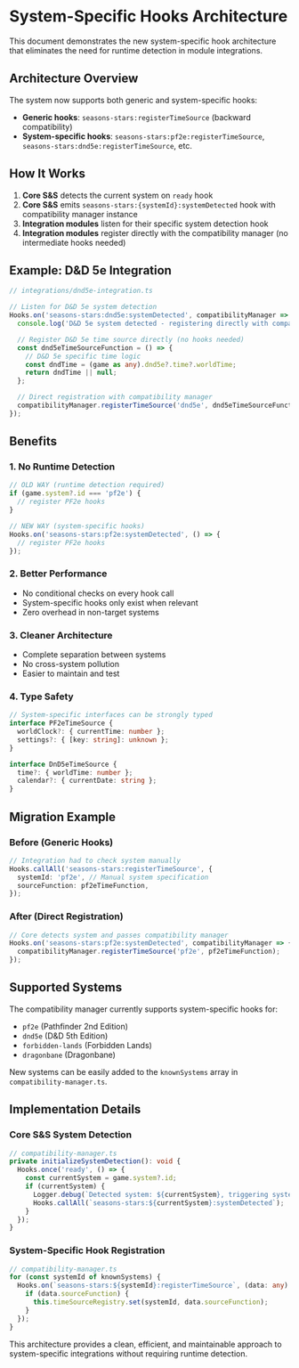 # System-Specific Hooks Architecture

This document demonstrates the new system-specific hook architecture that eliminates the need for runtime detection in module integrations.

## Architecture Overview

The system now supports both generic and system-specific hooks:

- **Generic hooks**: `seasons-stars:registerTimeSource` (backward compatibility)
- **System-specific hooks**: `seasons-stars:pf2e:registerTimeSource`, `seasons-stars:dnd5e:registerTimeSource`, etc.

## How It Works

1. **Core S&S** detects the current system on `ready` hook
2. **Core S&S** emits `seasons-stars:{systemId}:systemDetected` hook with compatibility manager instance
3. **Integration modules** listen for their specific system detection hook
4. **Integration modules** register directly with the compatibility manager (no intermediate hooks needed)

## Example: D&D 5e Integration

```typescript
// integrations/dnd5e-integration.ts

// Listen for D&D 5e system detection
Hooks.on('seasons-stars:dnd5e:systemDetected', compatibilityManager => {
  console.log('D&D 5e system detected - registering directly with compatibility manager');

  // Register D&D 5e time source directly (no hooks needed)
  const dnd5eTimeSourceFunction = () => {
    // D&D 5e specific time logic
    const dndTime = (game as any).dnd5e?.time?.worldTime;
    return dndTime || null;
  };

  // Direct registration with compatibility manager
  compatibilityManager.registerTimeSource('dnd5e', dnd5eTimeSourceFunction);
});
```

## Benefits

### 1. **No Runtime Detection**

```typescript
// OLD WAY (runtime detection required)
if (game.system?.id === 'pf2e') {
  // register PF2e hooks
}

// NEW WAY (system-specific hooks)
Hooks.on('seasons-stars:pf2e:systemDetected', () => {
  // register PF2e hooks
});
```

### 2. **Better Performance**

- No conditional checks on every hook call
- System-specific hooks only exist when relevant
- Zero overhead in non-target systems

### 3. **Cleaner Architecture**

- Complete separation between systems
- No cross-system pollution
- Easier to maintain and test

### 4. **Type Safety**

```typescript
// System-specific interfaces can be strongly typed
interface PF2eTimeSource {
  worldClock?: { currentTime: number };
  settings?: { [key: string]: unknown };
}

interface DnD5eTimeSource {
  time?: { worldTime: number };
  calendar?: { currentDate: string };
}
```

## Migration Example

### Before (Generic Hooks)

```typescript
// Integration had to check system manually
Hooks.callAll('seasons-stars:registerTimeSource', {
  systemId: 'pf2e', // Manual system specification
  sourceFunction: pf2eTimeFunction,
});
```

### After (Direct Registration)

```typescript
// Core detects system and passes compatibility manager
Hooks.on('seasons-stars:pf2e:systemDetected', compatibilityManager => {
  compatibilityManager.registerTimeSource('pf2e', pf2eTimeFunction);
});
```

## Supported Systems

The compatibility manager currently supports system-specific hooks for:

- `pf2e` (Pathfinder 2nd Edition)
- `dnd5e` (D&D 5th Edition)
- `forbidden-lands` (Forbidden Lands)
- `dragonbane` (Dragonbane)

New systems can be easily added to the `knownSystems` array in `compatibility-manager.ts`.

## Implementation Details

### Core S&S System Detection

```typescript
// compatibility-manager.ts
private initializeSystemDetection(): void {
  Hooks.once('ready', () => {
    const currentSystem = game.system?.id;
    if (currentSystem) {
      Logger.debug(`Detected system: ${currentSystem}, triggering system-specific hooks`);
      Hooks.callAll(`seasons-stars:${currentSystem}:systemDetected`);
    }
  });
}
```

### System-Specific Hook Registration

```typescript
// compatibility-manager.ts
for (const systemId of knownSystems) {
  Hooks.on(`seasons-stars:${systemId}:registerTimeSource`, (data: any) => {
    if (data.sourceFunction) {
      this.timeSourceRegistry.set(systemId, data.sourceFunction);
    }
  });
}
```

This architecture provides a clean, efficient, and maintainable approach to system-specific integrations without requiring runtime detection.
